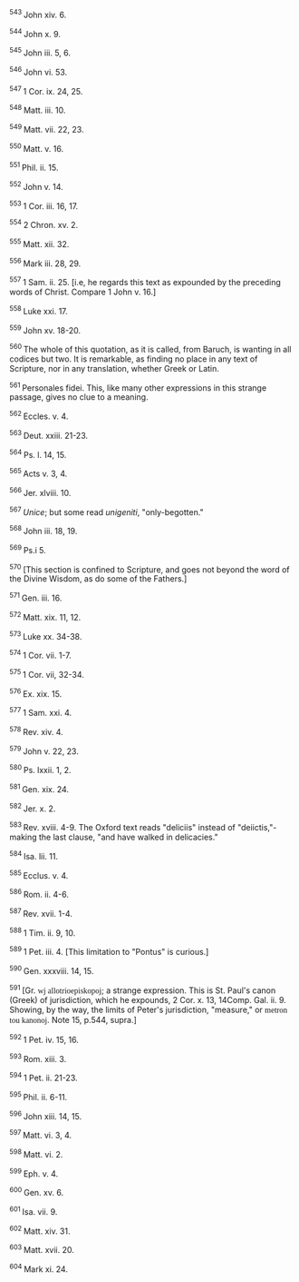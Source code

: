 <body>
 <p><a name="P8802_2835572"></a>
 <sup>543 </sup>John xiv. 6.</p>
 
 <p><a name="P8803_2835679"></a>
 <sup>544 </sup>John x. 9.</p>
 
 <p><a name="P8806_2836017"></a>
 <sup>545 </sup>John iii. 5, 6.</p>
 
 <p><a name="P8807_2836161"></a>
 <sup>546 </sup>John vi. 53.</p>
 
 <p><a name="P8810_2836563"></a>
 <sup>547 </sup>1 Cor. ix. 24, 25.</p>
 
 <p><a name="P8811_2836716"></a>
 <sup>548 </sup>Matt. iii. 10.</p>
 
 <p><a name="P8812_2837011"></a>
 <sup>549 </sup>Matt. vii. 22, 23.</p>
 
 <p><a name="P8813_2837175"></a>
 <sup>550 </sup>Matt. v. 16.</p>
 
 <p><a name="P8814_2837257"></a>
 <sup>551 </sup>Phil. ii. 15. </p>
 
 <p><a name="P8817_2837484"></a>
 <sup>552 </sup>John v. 14.</p>
 
 <p><a name="P8818_2837700"></a>
 <sup>553 </sup>1 Cor. iii. 16, 17.</p>
 
 <p><a name="P8819_2837847"></a>
 <sup>554 </sup>2 Chron. xv. 2.</p>
 
 <p><a name="P8822_2838223"></a>
 <sup>555 </sup>Matt. xii. 32.</p>
 
 <p><a name="P8823_2838457"></a>
 <sup>556 </sup>Mark iii. 28, 29.</p>
 
 <p><a name="P8824_2838661"></a>
 <sup>557 </sup>1 Sam. ii. 25. [i.e, he regards this text as expounded by the preceding words of Christ. Compare 1 John v. 16.]</p>
 
 <p><a name="P8827_2838936"></a>
 <sup>558 </sup>Luke xxi. 17.</p>
 
 <p><a name="P8828_2839357"></a>
 <sup>559 </sup>John xv. 18-20.</p>
 
 <p><a name="P8829_2839396"></a>
 <sup>560 </sup>The whole of this quotation, as it is called, from Baruch, is wanting in all codices but two. It is remarkable, as finding no place in any text of Scripture, nor in any translation, whether Greek or Latin. </p>
 
 <p><a name="P8830_2840558"></a>
 <sup>561 </sup>Personales fidei. This, like many other expressions in this strange passage, gives no clue to a meaning.</p>
 
 <p><a name="P8833_2840897"></a>
 <sup>562 </sup>Eccles. v. 4.</p>
 
 <p><a name="P8834_2841267"></a>
 <sup>563 </sup>Deut. xxiii. 21-23.</p>
 
 <p><a name="P8835_2841507"></a>
 <sup>564 </sup>Ps. l. 14, 15.</p>
 
 <p><a name="P8836_2841739"></a>
 <sup>565 </sup>Acts v. 3, 4.</p>
 
 <p><a name="P8837_2841832"></a>
 <sup>566 </sup>Jer. xlviii. 10.</p>
 
 <p><a name="P8840_2842035"></a>
 <sup>567 </sup><i>Unice</i>; but some read <i>unigeniti</i>, "only-begotten."</p>
 
 <p><a name="P8841_2842213"></a>
 <sup>568 </sup>John iii. 18, 19. </p>
 
 <p><a name="P8842_2842372"></a>
 <sup>569 </sup>Ps.i 5.</p>
 
 <p><a name="P8844_2842438"></a>
 <sup>570 </sup>[This section is confined to Scripture, and goes not beyond the word of the Divine Wisdom, as do some of the Fathers.]</p>
 
 <p><a name="P8846_2842754"></a>
 <sup>571 </sup>Gen. iii. 16.</p>
 
 <p><a name="P8847_2843153"></a>
 <sup>572 </sup>Matt. xix. 11, 12.</p>
 
 <p><a name="P8848_2843727"></a>
 <sup>573 </sup>Luke xx. 34-38.</p>
 
 <p><a name="P8849_2844556"></a>
 <sup>574 </sup>1 Cor. vii. 1-7. </p>
 
 <p><a name="P8850_2845079"></a>
 <sup>575 </sup>1 Cor. vii, 32-34.</p>
 
 <p><a name="P8851_2845302"></a>
 <sup>576 </sup>Ex. xix. 15.</p>
 
 <p><a name="P8852_2845530"></a>
 <sup>577 </sup>1 Sam. xxi. 4.</p>
 
 <p><a name="P8853_2845732"></a>
 <sup>578 </sup>Rev. xiv. 4.</p>
 
 <p><a name="P8856_2846113"></a>
 <sup>579 </sup>John v. 22, 23.</p>
 
 <p><a name="P8857_2846285"></a>
 <sup>580 </sup>Ps. lxxii. 1, 2.</p>
 
 <p><a name="P8858_2846417"></a>
 <sup>581 </sup>Gen. xix. 24.</p>
 
 <p><a name="P8861_2846581"></a>
 <sup>582 </sup>Jer. x. 2.</p>
 
 <p><a name="P8862_2847664"></a>
 <sup>583 </sup>Rev. xviii. 4-9. The Oxford text reads "deliciis" instead of "deiictis,"-making the last clause, "and have walked in delicacies."</p>
 
 <p><a name="P8863_2847889"></a>
 <sup>584 </sup>Isa. lii. 11.</p>
 
 <p><a name="P8866_2848127"></a>
 <sup>585 </sup>Ecclus. v. 4.</p>
 
 <p><a name="P8867_2848526"></a>
 <sup>586 </sup>Rom. ii. 4-6.</p>
 
 <p><a name="P8870_2849124"></a>
 <sup>587 </sup>Rev. xvii. 1-4.</p>
 
 <p><a name="P8871_2849388"></a>
 <sup>588 </sup>1 Tim. ii. 9, 10.</p>
 
 <p><a name="P8872_2849603"></a>
 <sup>589 </sup>1 Pet. iii. 4. [This limitation to "Pontus" is curious.] </p>
 
 <p><a name="P8873_2849808"></a>
 <sup>590 </sup>Gen. xxxviii. 14, 15.</p>
 
 <p><a name="P8876_2850093"></a>
 <sup>591 </sup>[Gr. <font face="SPIonic">wj allotrioepiskopoj</font>; a strange expression. This is St. Paul's canon (Greek) of jurisdiction, which he expounds, 2 Cor. x. 13, 14Comp. Gal. ii. 9. Showing, by the way, the limits of Peter's jurisdiction, "measure," or <font face="SPIonic">metron tou kanonoj</font>. Note 15, p.544, supra.]</p>
 
 <p><a name="P8877_2850387"></a>
 <sup>592 </sup>1 Pet. iv. 15, 16.</p>
 
 <p><a name="P8880_2850635"></a>
 <sup>593 </sup>Rom. xiii. 3.</p>
 
 <p><a name="P8883_2851032"></a>
 <sup>594 </sup>1 Pet. ii. 21-23.</p>
 
 <p><a name="P8884_2851687"></a>
 <sup>595 </sup>Phil. ii. 6-11.</p>
 
 <p><a name="P8885_2851945"></a>
 <sup>596 </sup>John xiii. 14, 15. </p>
 
 <p><a name="P8888_2852210"></a>
 <sup>597 </sup>Matt. vi. 3, 4.</p>
 
 <p><a name="P8889_2852471"></a>
 <sup>598 </sup>Matt. vi. 2.</p>
 
 <p><a name="P8892_2852693"></a>
 <sup>599 </sup>Eph. v. 4.</p>
 
 <p><a name="P8895_2852882"></a>
 <sup>600 </sup>Gen. xv. 6.</p>
 
 <p><a name="P8896_2852974"></a>
 <sup>601 </sup>Isa. vii. 9.</p>
 
 <p><a name="P8897_2853090"></a>
 <sup>602 </sup>Matt. xiv. 31.</p>
 
 <p><a name="P8898_2853316"></a>
 <sup>603 </sup>Matt. xvii. 20.</p>
 
 <p><a name="P8899_2853469"></a>
 <sup>604 </sup>Mark xi. 24.</p>
 
 </body>